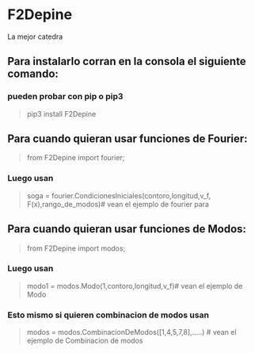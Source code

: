 # F2Depine
La mejor catedra

## Para instalarlo corran en la consola el siguiente comando:
### pueden probar con pip o pip3
>pip3 install F2Depine

## Para cuando quieran usar funciones de Fourier:

> from F2Depine import fourier;
### Luego usan
>  soga = fourier.CondicionesIniciales(contoro,longitud,v_f, F(x),rango_de_modos)# vean el ejemplo de fourier para 
 
## Para cuando quieran usar funciones de Modos:

> from F2Depine import modos;
### Luego usan
>  modo1 = modos.Modo(1,contoro,longitud,v_f)# vean el ejemplo de Modo
### Esto mismo si quieren combinacion de modos usan
> modos = modos.CombinacionDeModos([1,4,5,7,8],.....) # vean el ejemplo de Combinacion de modos
 

